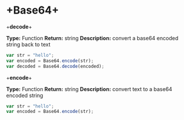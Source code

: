 # +Base64+


+**decode**+

**Type:** Function
**Return:** string
**Description:** convert a base64 encoded string back to text

```javascript
var str = "hello";
var encoded = Base64.encode(str);
var decoded = Base64.decode(encoded);
```

+**encode**+

**Type:** Function
**Return:** string
**Description:** convert text to a base64 encoded string

```javascript
var str = "hello";
var encoded = Base64.encode(str);
```